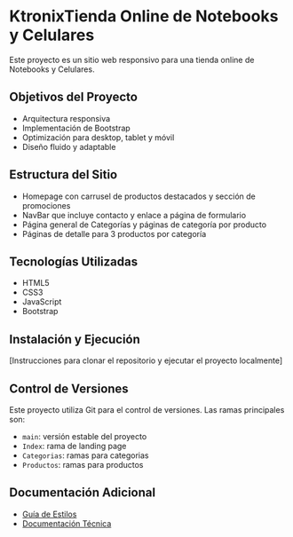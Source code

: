 # KtronixTienda Online de Notebooks y Celulares

Este proyecto es un sitio web responsivo para una tienda online de Notebooks y Celulares.

## Objetivos del Proyecto
- Arquitectura responsiva
- Implementación de Bootstrap
- Optimización para desktop, tablet y móvil
- Diseño fluido y adaptable

## Estructura del Sitio
- Homepage con carrusel de productos destacados y sección de promociones
- NavBar que incluye contacto y enlace a página de formulario
- Página general de Categorías y  páginas de categoría por producto
- Páginas de detalle para 3 productos por categoría

## Tecnologías Utilizadas
- HTML5
- CSS3
- JavaScript
- Bootstrap

## Instalación y Ejecución
[Instrucciones para clonar el repositorio y ejecutar el proyecto localmente]

## Control de Versiones
Este proyecto utiliza Git para el control de versiones. Las ramas principales son:
- `main`: versión estable del proyecto
- `Index`: rama de landing page
- `Categorias`: ramas para categorias
-  `Productos`: ramas para productos

## Documentación Adicional
- [Guía de Estilos]()
- [Documentación Técnica]()

